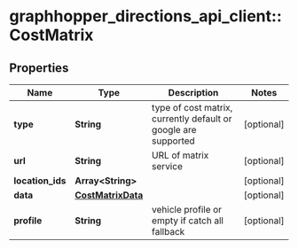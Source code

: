 # graphhopper_directions_api_client::CostMatrix

## Properties
Name | Type | Description | Notes
------------ | ------------- | ------------- | -------------
**type** | **String** | type of cost matrix, currently default or google are supported | [optional] 
**url** | **String** | URL of matrix service | [optional] 
**location_ids** | **Array&lt;String&gt;** |  | [optional] 
**data** | [**CostMatrixData**](CostMatrixData.md) |  | [optional] 
**profile** | **String** | vehicle profile or empty if catch all fallback | [optional] 



